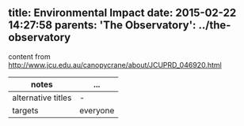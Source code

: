 title: Environmental Impact
date: 2015-02-22 14:27:58
parents:
  'The Observatory': ../the-observatory
---

content from http://www.jcu.edu.au/canopycrane/about/JCUPRD_046920.html

notes | ...
-------|-----
alternative titles | -
targets | everyone
